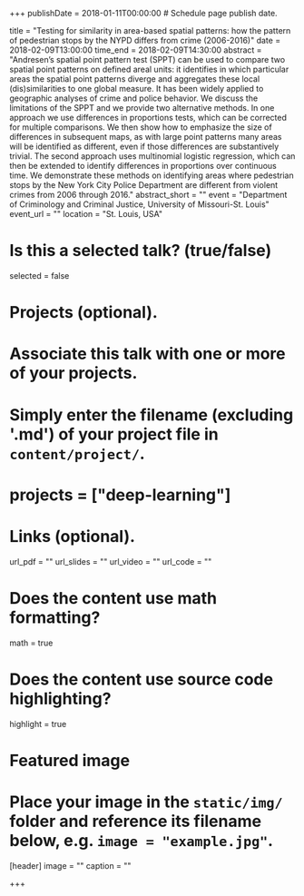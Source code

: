 +++
publishDate = 2018-01-11T00:00:00  # Schedule page publish date.

title = "Testing for similarity in area-based spatial patterns: how the pattern of pedestrian stops by the NYPD differs from crime (2006-2016)"
date = 2018-02-09T13:00:00
time_end = 2018-02-09T14:30:00
abstract = "Andresen’s spatial point pattern test (SPPT) can be used to compare two spatial point patterns on defined areal units: it identifies in which particular areas the spatial point patterns diverge and aggregates these local (dis)similarities to one global measure. It has been widely applied to geographic analyses of crime and police behavior. We discuss the limitations of the SPPT and we provide two alternative methods. In one approach we use differences in proportions tests, which can be corrected for multiple comparisons. We then show how to emphasize the size of differences in subsequent maps, as with large point patterns many areas will be identified as different, even if those differences are substantively trivial. The second approach uses multinomial logistic regression, which can then be extended to identify differences in proportions over continuous time. We demonstrate these methods on identifying areas where pedestrian stops by the New York City Police Department are different from violent crimes from 2006 through 2016."
abstract_short = ""
event = "Department of Criminology and Criminal Justice, University of Missouri-St. Louis"
event_url = ""
location = "St. Louis, USA"

# Is this a selected talk? (true/false)
selected = false

# Projects (optional).
#   Associate this talk with one or more of your projects.
#   Simply enter the filename (excluding '.md') of your project file in `content/project/`.
# projects = ["deep-learning"]

# Links (optional).
url_pdf = ""
url_slides = ""
url_video = ""
url_code = ""

# Does the content use math formatting?
math = true

# Does the content use source code highlighting?
highlight = true

# Featured image
# Place your image in the `static/img/` folder and reference its filename below, e.g. `image = "example.jpg"`.
[header]
image = ""
caption = ""

+++
  
<!-- Embed your slides or video here using [shortcodes](https://sourcethemes.com/academic/post/writing-markdown-latex/). Further details can easily be added using *Markdown* and $\rm \LaTeX$ math code. -->
